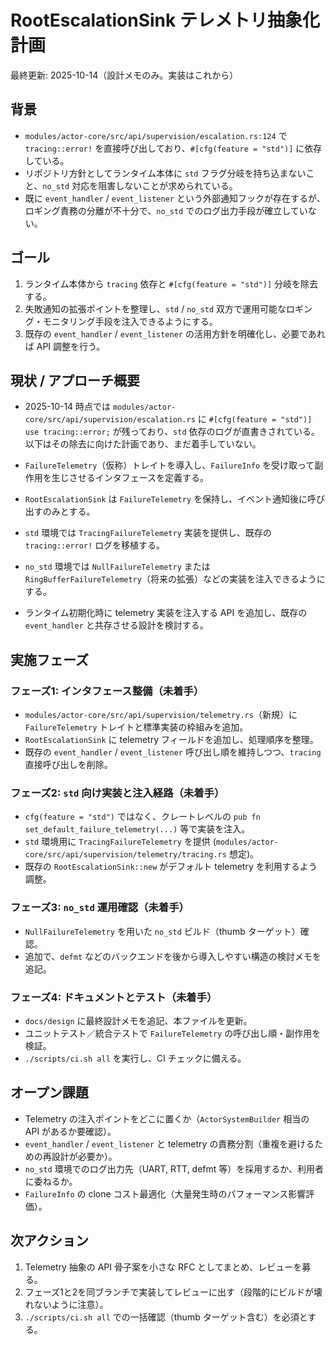 # RootEscalationSink テレメトリ抽象化計画

最終更新: 2025-10-14（設計メモのみ。実装はこれから）

## 背景
- `modules/actor-core/src/api/supervision/escalation.rs:124` で `tracing::error!` を直接呼び出しており、`#[cfg(feature = "std")]` に依存している。
- リポジトリ方針としてランタイム本体に `std` フラグ分岐を持ち込まないこと、`no_std` 対応を阻害しないことが求められている。
- 既に `event_handler` / `event_listener` という外部通知フックが存在するが、ロギング責務の分離が不十分で、`no_std` でのログ出力手段が確立していない。

## ゴール
1. ランタイム本体から `tracing` 依存と `#[cfg(feature = "std")]` 分岐を除去する。
2. 失敗通知の拡張ポイントを整理し、`std` / `no_std` 双方で運用可能なロギング・モニタリング手段を注入できるようにする。
3. 既存の `event_handler` / `event_listener` の活用方針を明確化し、必要であれば API 調整を行う。

## 現状 / アプローチ概要
- 2025-10-14 時点では `modules/actor-core/src/api/supervision/escalation.rs` に `#[cfg(feature = "std")] use tracing::error;` が残っており、`std` 依存のログが直書きされている。以下はその除去に向けた計画であり、まだ着手していない。

- `FailureTelemetry`（仮称）トレイトを導入し、`FailureInfo` を受け取って副作用を生じさせるインタフェースを定義する。
- `RootEscalationSink` は `FailureTelemetry` を保持し、イベント通知後に呼び出すのみとする。
- `std` 環境では `TracingFailureTelemetry` 実装を提供し、既存の `tracing::error!` ログを移植する。
- `no_std` 環境では `NullFailureTelemetry` または `RingBufferFailureTelemetry`（将来の拡張）などの実装を注入できるようにする。
- ランタイム初期化時に telemetry 実装を注入する API を追加し、既存の `event_handler` と共存させる設計を検討する。

## 実施フェーズ
### フェーズ1: インタフェース整備（未着手）
- `modules/actor-core/src/api/supervision/telemetry.rs`（新規）に `FailureTelemetry` トレイトと標準実装の枠組みを追加。
- `RootEscalationSink` に telemetry フィールドを追加し、処理順序を整理。
- 既存の `event_handler` / `event_listener` 呼び出し順を維持しつつ、`tracing` 直接呼び出しを削除。

### フェーズ2: `std` 向け実装と注入経路（未着手）
- `cfg(feature = "std")` ではなく、クレートレベルの `pub fn set_default_failure_telemetry(...)` 等で実装を注入。
- `std` 環境用に `TracingFailureTelemetry` を提供 (`modules/actor-core/src/api/supervision/telemetry/tracing.rs` 想定)。
- 既存の `RootEscalationSink::new` がデフォルト telemetry を利用するよう調整。

### フェーズ3: `no_std` 運用確認（未着手）
- `NullFailureTelemetry` を用いた `no_std` ビルド（thumb ターゲット）確認。
- 追加で、`defmt` などのバックエンドを後から導入しやすい構造の検討メモを追記。

### フェーズ4: ドキュメントとテスト（未着手）
- `docs/design` に最終設計メモを追記、本ファイルを更新。
- ユニットテスト／統合テストで `FailureTelemetry` の呼び出し順・副作用を検証。
- `./scripts/ci.sh all` を実行し、CI チェックに備える。

## オープン課題
- Telemetry の注入ポイントをどこに置くか（`ActorSystemBuilder` 相当の API があるか要確認）。
- `event_handler` / `event_listener` と telemetry の責務分割（重複を避けるための再設計が必要か）。
- `no_std` 環境でのログ出力先（UART, RTT, defmt 等）を採用するか、利用者に委ねるか。
- `FailureInfo` の clone コスト最適化（大量発生時のパフォーマンス影響評価）。

## 次アクション
1. Telemetry 抽象の API 骨子案を小さな RFC としてまとめ、レビューを募る。
2. フェーズ1と2を同ブランチで実装してレビューに出す（段階的にビルドが壊れないように注意）。
3. `./scripts/ci.sh all` での一括確認（thumb ターゲット含む）を必須とする。
